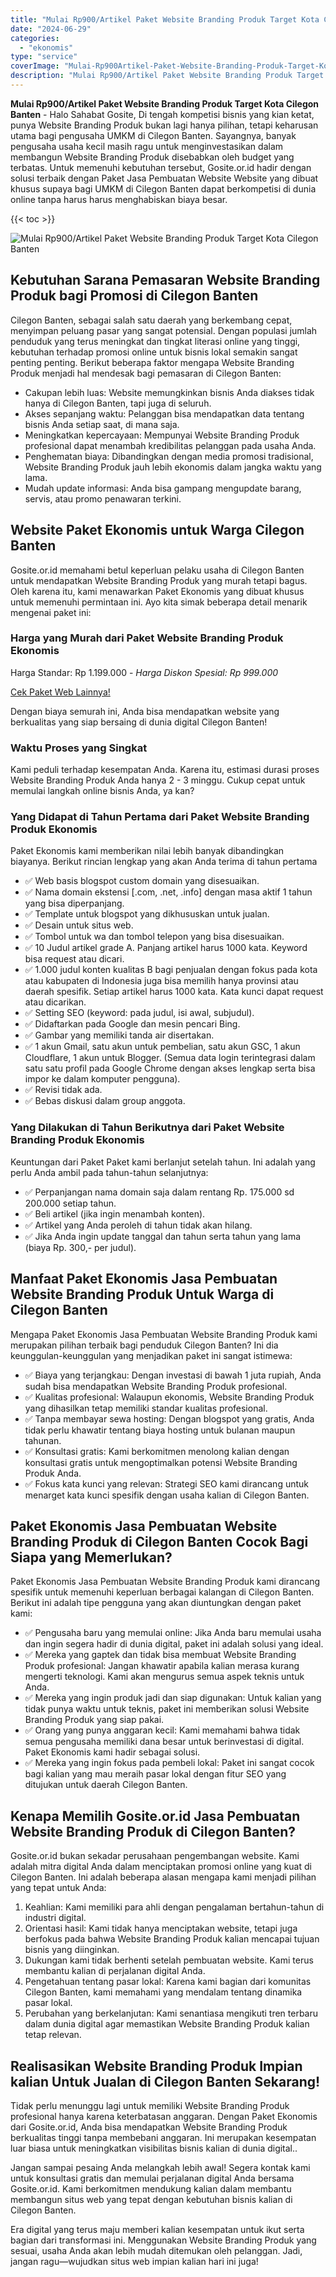 ```yaml
---
title: "Mulai Rp900/Artikel Paket Website Branding Produk Target Kota Cilegon Banten"
date: "2024-06-29"
categories: 
  - "ekonomis"
type: "service"
coverImage: "Mulai-Rp900Artikel-Paket-Website-Branding-Produk-Target-Kota-Cilegon-Banten.png"
description: "Mulai Rp900/Artikel Paket Website Branding Produk Target Kota Cilegon Banten. Era digital yang terus maju memberi kalian kesempatan untuk ikut serta bagian d..."
---
```


**Mulai Rp900/Artikel Paket Website Branding Produk Target Kota Cilegon Banten** - Halo Sahabat Gosite, Di tengah kompetisi bisnis yang kian ketat, punya Website Branding Produk bukan lagi hanya pilihan, tetapi keharusan utama bagi pengusaha UMKM di Cilegon Banten. Sayangnya, banyak pengusaha usaha kecil masih ragu untuk menginvestasikan dalam membangun Website Branding Produk disebabkan oleh budget yang terbatas. Untuk memenuhi kebutuhan tersebut, Gosite.or.id hadir dengan solusi terbaik dengan Paket Jasa Pembuatan Website Website yang dibuat khusus supaya bagi UMKM di Cilegon Banten dapat berkompetisi di dunia online tanpa harus harus menghabiskan biaya besar.

{{< toc >}}

![Mulai Rp900/Artikel Paket Website Branding Produk Target Kota Cilegon Banten](/images/ekonomis/Mulai-Rp900Artikel-Paket-Website-Branding-Produk-Target-Kota-Cilegon-Banten.png)

## Kebutuhan Sarana Pemasaran Website Branding Produk bagi Promosi di Cilegon Banten

Cilegon Banten, sebagai salah satu daerah yang berkembang cepat, menyimpan peluang pasar yang sangat potensial. Dengan populasi jumlah penduduk yang terus meningkat dan tingkat literasi online yang tinggi, kebutuhan terhadap promosi online untuk bisnis lokal semakin sangat penting penting. Berikut beberapa faktor mengapa Website Branding Produk menjadi hal mendesak bagi pemasaran di Cilegon Banten:

- Cakupan lebih luas: Website memungkinkan bisnis Anda diakses tidak hanya di Cilegon Banten, tapi juga di seluruh.
- Akses sepanjang waktu: Pelanggan bisa mendapatkan data tentang bisnis Anda setiap saat, di mana saja.
- Meningkatkan kepercayaan: Mempunyai Website Branding Produk profesional dapat menambah kredibilitas pelanggan pada usaha Anda.
- Penghematan biaya: Dibandingkan dengan media promosi tradisional, Website Branding Produk jauh lebih ekonomis dalam jangka waktu yang lama.
- Mudah update informasi: Anda bisa gampang mengupdate barang, servis, atau promo penawaran terkini.

## Website Paket Ekonomis untuk Warga Cilegon Banten

Gosite.or.id memahami betul keperluan pelaku usaha di Cilegon Banten untuk mendapatkan Website Branding Produk yang murah tetapi bagus. Oleh karena itu, kami menawarkan Paket Ekonomis yang dibuat khusus untuk memenuhi permintaan ini. Ayo kita simak beberapa detail menarik mengenai paket ini:

### Harga yang Murah dari Paket Website Branding Produk Ekonomis

<a class="cta-button">Harga Standar: Rp 1.199.000 - <em>Harga Diskon Spesial: Rp 999.000</em></a>

<a href="/jasa-web/" class="cta-button">Cek Paket Web Lainnya!</a>

Dengan biaya semurah ini, Anda bisa mendapatkan website yang berkualitas yang siap bersaing di dunia digital Cilegon Banten!

### Waktu Proses yang Singkat

Kami peduli terhadap kesempatan Anda. Karena itu, estimasi durasi proses Website Branding Produk Anda hanya 2 - 3 minggu. Cukup cepat untuk memulai langkah online bisnis Anda, ya kan?

### Yang Didapat di Tahun Pertama dari Paket Website Branding Produk Ekonomis

Paket Ekonomis kami memberikan nilai lebih banyak dibandingkan biayanya. Berikut rincian lengkap yang akan Anda terima di tahun pertama

- ✅ Web basis blogspot custom domain yang disesuaikan.
- ✅ Nama domain ekstensi \[.com, .net, .info\] dengan masa aktif 1 tahun yang bisa diperpanjang.
- ✅ Template untuk blogspot yang dikhususkan untuk jualan.
- ✅ Desain untuk situs web.
- ✅ Tombol untuk wa dan tombol telepon yang bisa disesuaikan.
- ✅ 10 Judul artikel grade A. Panjang artikel harus 1000 kata. Keyword bisa request atau dicari.
- ✅ 1.000 judul konten kualitas B bagi penjualan dengan fokus pada kota atau kabupaten di Indonesia juga bisa memilih hanya provinsi atau daerah spesifik. Setiap artikel harus 1000 kata. Kata kunci dapat request atau dicarikan.
- ✅ Setting SEO (keyword: pada judul, isi awal, subjudul).
- ✅ Didaftarkan pada Google dan mesin pencari Bing.
- ✅ Gambar yang memiliki tanda air disertakan.
- ✅ 1 akun Gmail, satu akun untuk pembelian, satu akun GSC, 1 akun Cloudflare, 1 akun untuk Blogger. (Semua data login terintegrasi dalam satu satu profil pada Google Chrome dengan akses lengkap serta bisa impor ke dalam komputer pengguna).
- ✅ Revisi tidak ada.
- ✅ Bebas diskusi dalam group anggota.

### Yang Dilakukan di Tahun Berikutnya dari Paket Website Branding Produk Ekonomis

Keuntungan dari Paket Paket kami berlanjut setelah tahun. Ini adalah yang perlu Anda ambil pada tahun-tahun selanjutnya:

- ✅ Perpanjangan nama domain saja dalam rentang Rp. 175.000 sd 200.000 setiap tahun.
- ✅ Beli artikel (jika ingin menambah konten).
- ✅ Artikel yang Anda peroleh di tahun tidak akan hilang.
- ✅ Jika Anda ingin update tanggal dan tahun serta tahun yang lama (biaya Rp. 300,- per judul).

## Manfaat Paket Ekonomis Jasa Pembuatan Website Branding Produk Untuk Warga di Cilegon Banten

Mengapa Paket Ekonomis Jasa Pembuatan Website Branding Produk kami merupakan pilihan terbaik bagi penduduk Cilegon Banten? Ini dia keunggulan-keunggulan yang menjadikan paket ini sangat istimewa:

- ✅ Biaya yang terjangkau: Dengan investasi di bawah 1 juta rupiah, Anda sudah bisa mendapatkan Website Branding Produk profesional.
- ✅ Kualitas profesional: Walaupun ekonomis, Website Branding Produk yang dihasilkan tetap memiliki standar kualitas profesional.
- ✅ Tanpa membayar sewa hosting: Dengan blogspot yang gratis, Anda tidak perlu khawatir tentang biaya hosting untuk bulanan maupun tahunan.
- ✅ Konsultasi gratis: Kami berkomitmen menolong kalian dengan konsultasi gratis untuk mengoptimalkan potensi Website Branding Produk Anda.
- ✅ Fokus kata kunci yang relevan: Strategi SEO kami dirancang untuk menarget kata kunci spesifik dengan usaha kalian di Cilegon Banten.

## Paket Ekonomis Jasa Pembuatan Website Branding Produk di Cilegon Banten Cocok Bagi Siapa yang Memerlukan?

Paket Ekonomis Jasa Pembuatan Website Branding Produk kami dirancang spesifik untuk memenuhi keperluan berbagai kalangan di Cilegon Banten. Berikut ini adalah tipe pengguna yang akan diuntungkan dengan paket kami:

- ✅ Pengusaha baru yang memulai online: Jika Anda baru memulai usaha dan ingin segera hadir di dunia digital, paket ini adalah solusi yang ideal.
- ✅ Mereka yang gaptek dan tidak bisa membuat Website Branding Produk profesional: Jangan khawatir apabila kalian merasa kurang mengerti teknologi. Kami akan mengurus semua aspek teknis untuk Anda.
- ✅ Mereka yang ingin produk jadi dan siap digunakan: Untuk kalian yang tidak punya waktu untuk teknis, paket ini memberikan solusi Website Branding Produk yang siap pakai.
- ✅ Orang yang punya anggaran kecil: Kami memahami bahwa tidak semua pengusaha memiliki dana besar untuk berinvestasi di digital. Paket Ekonomis kami hadir sebagai solusi.
- ✅ Mereka yang ingin fokus pada pembeli lokal: Paket ini sangat cocok bagi kalian yang mau meraih pasar lokal dengan fitur SEO yang ditujukan untuk daerah Cilegon Banten.

## Kenapa Memilih Gosite.or.id Jasa Pembuatan Website Branding Produk di Cilegon Banten?

Gosite.or.id bukan sekadar perusahaan pengembangan website. Kami adalah mitra digital Anda dalam menciptakan promosi online yang kuat di Cilegon Banten. Ini adalah beberapa alasan mengapa kami menjadi pilihan yang tepat untuk Anda:

1. Keahlian: Kami memiliki para ahli dengan pengalaman bertahun-tahun di industri digital.
2. Orientasi hasil: Kami tidak hanya menciptakan website, tetapi juga berfokus pada bahwa Website Branding Produk kalian mencapai tujuan bisnis yang diinginkan.
3. Dukungan kami tidak berhenti setelah pembuatan website. Kami terus membantu kalian di perjalanan digital Anda.
4. Pengetahuan tentang pasar lokal: Karena kami bagian dari komunitas Cilegon Banten, kami memahami yang mendalam tentang dinamika pasar lokal.
5. Perubahan yang berkelanjutan: Kami senantiasa mengikuti tren terbaru dalam dunia digital agar memastikan Website Branding Produk kalian tetap relevan.

## Realisasikan Website Branding Produk Impian kalian Untuk Jualan di Cilegon Banten Sekarang!

Tidak perlu menunggu lagi untuk memiliki Website Branding Produk profesional hanya karena keterbatasan anggaran. Dengan Paket Ekonomis dari Gosite.or.id, Anda bisa mendapatkan Website Branding Produk berkualitas tinggi tanpa membebani anggaran. Ini merupakan kesempatan luar biasa untuk meningkatkan visibilitas bisnis kalian di dunia digital..

Jangan sampai pesaing Anda melangkah lebih awal! Segera kontak kami untuk konsultasi gratis dan memulai perjalanan digital Anda bersama Gosite.or.id. Kami berkomitmen mendukung kalian dalam membantu membangun situs web yang tepat dengan kebutuhan bisnis kalian di Cilegon Banten.

Era digital yang terus maju memberi kalian kesempatan untuk ikut serta bagian dari transformasi ini. Menggunakan Website Branding Produk yang sesuai, usaha Anda akan lebih mudah ditemukan oleh pelanggan. Jadi, jangan ragu—wujudkan situs web impian kalian hari ini juga!